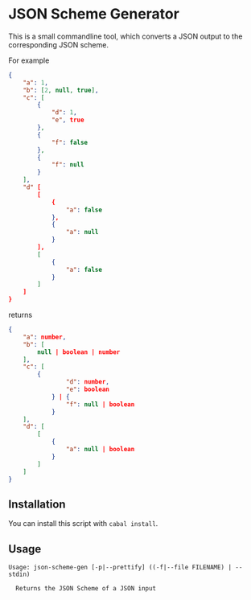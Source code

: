 # JSON Scheme Generator

This is a small commandline tool, which converts a JSON output to
the corresponding JSON scheme.

For example 

```json
{
    "a": 1,
    "b": [2, null, true],
    "c": [
        {
            "d": 1,
            "e", true
        },
        {
            "f": false
        },
        {
            "f": null
        }
    ],
    "d" [
        [
            {
                "a": false
            },
            {
                "a": null
            }
        ],
        [
            {
                "a": false
            }
        ]
    ]
}

```

returns

```json
{
    "a": number,
    "b": [
        null | boolean | number
    ],
    "c": [
        {
                "d": number,
                "e": boolean
            } | {
                "f": null | boolean
            }
    ],
    "d": [
        [
            {
                "a": null | boolean
            }
        ]
    ]
}
```

## Installation

You can install this script with `cabal install`.

## Usage

```
Usage: json-scheme-gen [-p|--prettify] ((-f|--file FILENAME) | --stdin)

  Returns the JSON Scheme of a JSON input
```
